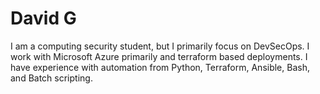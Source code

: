 # David G
I am a computing security student, but I primarily focus on DevSecOps. I work with Microsoft Azure primarily and terraform based deployments. I have experience with automation from Python, Terraform, Ansible, Bash, and Batch scripting.
